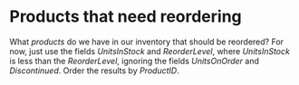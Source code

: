 # Products that need reordering

What *products* do we have in our inventory that should be reordered? For now, just use the fields *UnitsInStock* and *ReorderLevel*, where *UnitsInStock* is less than the *ReorderLevel*, ignoring the fields *UnitsOnOrder* and *Discontinued*.
Order the results by *ProductID*.